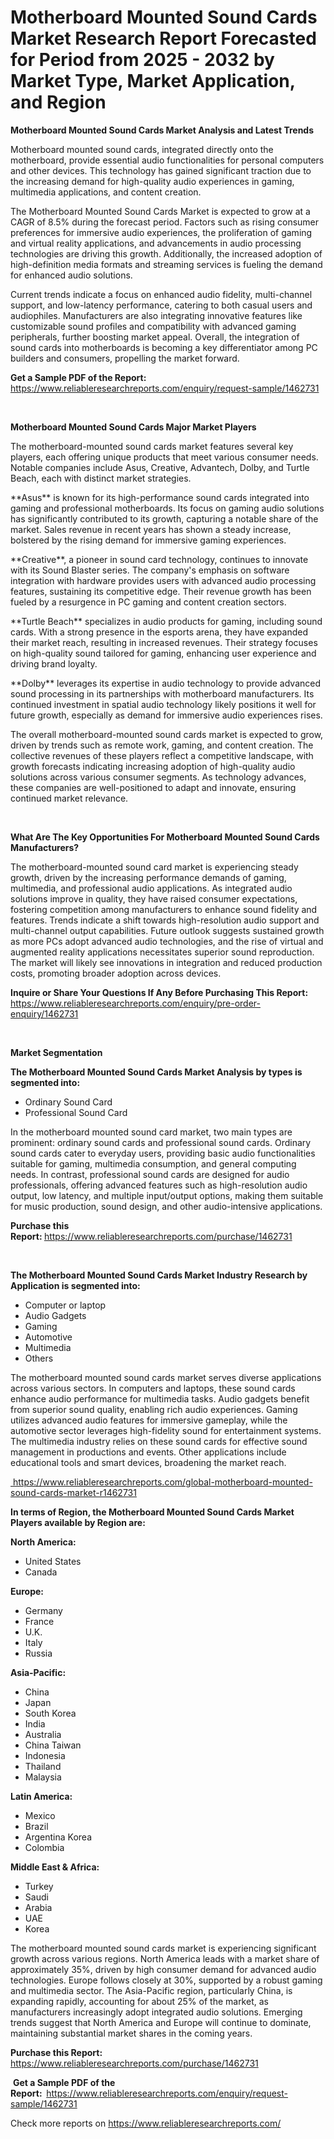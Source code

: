<p><h1>Motherboard Mounted Sound Cards Market Research Report Forecasted for Period from 2025 -  2032 by Market Type, Market Application, and Region</h1></p><p><strong>Motherboard Mounted Sound Cards Market Analysis and Latest Trends</strong></p>
<p><p>Motherboard mounted sound cards, integrated directly onto the motherboard, provide essential audio functionalities for personal computers and other devices. This technology has gained significant traction due to the increasing demand for high-quality audio experiences in gaming, multimedia applications, and content creation. </p><p>The Motherboard Mounted Sound Cards Market is expected to grow at a CAGR of 8.5% during the forecast period. Factors such as rising consumer preferences for immersive audio experiences, the proliferation of gaming and virtual reality applications, and advancements in audio processing technologies are driving this growth. Additionally, the increased adoption of high-definition media formats and streaming services is fueling the demand for enhanced audio solutions.</p><p>Current trends indicate a focus on enhanced audio fidelity, multi-channel support, and low-latency performance, catering to both casual users and audiophiles. Manufacturers are also integrating innovative features like customizable sound profiles and compatibility with advanced gaming peripherals, further boosting market appeal. Overall, the integration of sound cards into motherboards is becoming a key differentiator among PC builders and consumers, propelling the market forward.</p></p>
<p><strong>Get a Sample PDF of the Report:&nbsp;</strong> <a href="https://www.reliableresearchreports.com/enquiry/request-sample/1462731?utm_campaign=2461&utm_medium=2&utm_source=Github&utm_content=ia&utm_term=13022025&utm_id=motherboard-mounted-sound-cards">https://www.reliableresearchreports.com/enquiry/request-sample/1462731</a></p>
<p>&nbsp;</p>
<p><strong>Motherboard Mounted Sound Cards Major Market Players</strong></p>
<p><p>The motherboard-mounted sound cards market features several key players, each offering unique products that meet various consumer needs. Notable companies include Asus, Creative, Advantech, Dolby, and Turtle Beach, each with distinct market strategies.</p><p>**Asus** is known for its high-performance sound cards integrated into gaming and professional motherboards. Its focus on gaming audio solutions has significantly contributed to its growth, capturing a notable share of the market. Sales revenue in recent years has shown a steady increase, bolstered by the rising demand for immersive gaming experiences.</p><p>**Creative**, a pioneer in sound card technology, continues to innovate with its Sound Blaster series. The company's emphasis on software integration with hardware provides users with advanced audio processing features, sustaining its competitive edge. Their revenue growth has been fueled by a resurgence in PC gaming and content creation sectors.</p><p>**Turtle Beach** specializes in audio products for gaming, including sound cards. With a strong presence in the esports arena, they have expanded their market reach, resulting in increased revenues. Their strategy focuses on high-quality sound tailored for gaming, enhancing user experience and driving brand loyalty.</p><p>**Dolby** leverages its expertise in audio technology to provide advanced sound processing in its partnerships with motherboard manufacturers. Its continued investment in spatial audio technology likely positions it well for future growth, especially as demand for immersive audio experiences rises.</p><p>The overall motherboard-mounted sound cards market is expected to grow, driven by trends such as remote work, gaming, and content creation. The collective revenues of these players reflect a competitive landscape, with growth forecasts indicating increasing adoption of high-quality audio solutions across various consumer segments. As technology advances, these companies are well-positioned to adapt and innovate, ensuring continued market relevance.</p></p>
<p>&nbsp;</p>
<p><strong>What Are The Key Opportunities For Motherboard Mounted Sound Cards Manufacturers?</strong></p>
<p><p>The motherboard-mounted sound card market is experiencing steady growth, driven by the increasing performance demands of gaming, multimedia, and professional audio applications. As integrated audio solutions improve in quality, they have raised consumer expectations, fostering competition among manufacturers to enhance sound fidelity and features. Trends indicate a shift towards high-resolution audio support and multi-channel output capabilities. Future outlook suggests sustained growth as more PCs adopt advanced audio technologies, and the rise of virtual and augmented reality applications necessitates superior sound reproduction. The market will likely see innovations in integration and reduced production costs, promoting broader adoption across devices.</p></p>
<p><strong>Inquire or Share Your Questions If Any Before Purchasing This Report:</strong> <a href="https://www.reliableresearchreports.com/enquiry/pre-order-enquiry/1462731?utm_campaign=2461&utm_medium=2&utm_source=Github&utm_content=ia&utm_term=13022025&utm_id=motherboard-mounted-sound-cards">https://www.reliableresearchreports.com/enquiry/pre-order-enquiry/1462731</a></p>
<p>&nbsp;</p>
<p><strong>Market Segmentation</strong></p>
<p><strong>The Motherboard Mounted Sound Cards Market Analysis by types is segmented into:</strong></p>
<p><ul><li>Ordinary Sound Card</li><li>Professional Sound Card</li></ul></p>
<p><p>In the motherboard mounted sound card market, two main types are prominent: ordinary sound cards and professional sound cards. Ordinary sound cards cater to everyday users, providing basic audio functionalities suitable for gaming, multimedia consumption, and general computing needs. In contrast, professional sound cards are designed for audio professionals, offering advanced features such as high-resolution audio output, low latency, and multiple input/output options, making them suitable for music production, sound design, and other audio-intensive applications.</p></p>
<p><strong>Purchase this Report:&nbsp;</strong><a href="https://www.reliableresearchreports.com/purchase/1462731?utm_campaign=2461&utm_medium=2&utm_source=Github&utm_content=ia&utm_term=13022025&utm_id=motherboard-mounted-sound-cards">https://www.reliableresearchreports.com/purchase/1462731</a></p>
<p>&nbsp;</p>
<p><strong>The Motherboard Mounted Sound Cards Market Industry Research by Application is segmented into:</strong></p>
<p><ul><li>Computer or laptop</li><li>Audio Gadgets</li><li>Gaming</li><li>Automotive</li><li>Multimedia</li><li>Others</li></ul></p>
<p><p>The motherboard mounted sound cards market serves diverse applications across various sectors. In computers and laptops, these sound cards enhance audio performance for multimedia tasks. Audio gadgets benefit from superior sound quality, enabling rich audio experiences. Gaming utilizes advanced audio features for immersive gameplay, while the automotive sector leverages high-fidelity sound for entertainment systems. The multimedia industry relies on these sound cards for effective sound management in productions and events. Other applications include educational tools and smart devices, broadening the market reach.</p></p>
<p><a href="https://www.reliableresearchreports.com/global-motherboard-mounted-sound-cards-market-r1462731?utm_campaign=2461&utm_medium=2&utm_source=Github&utm_content=ia&utm_term=13022025&utm_id=motherboard-mounted-sound-cards">&nbsp;https://www.reliableresearchreports.com/global-motherboard-mounted-sound-cards-market-r1462731</a></p>
<p><strong>In terms of Region, the Motherboard Mounted Sound Cards Market Players available by Region are:</strong></p>
<p>
    <p> <strong> North America: </strong>
        <ul>
            <li>United States</li>
            <li>Canada</li>
        </ul>
        </p> 
    <p> <strong> Europe: </strong>
        <ul>
            <li>Germany</li>
            <li>France</li>
            <li>U.K.</li>
            <li>Italy</li>
            <li>Russia</li>
        </ul>
        </p> 
    <p> <strong> Asia-Pacific: </strong>
        <ul>
            <li>China</li>
            <li>Japan</li>
            <li>South Korea</li>
            <li>India</li>
            <li>Australia</li>
            <li>China Taiwan</li>
            <li>Indonesia</li>
            <li>Thailand</li>
            <li>Malaysia</li>
        </ul>
        </p> 
    <p> <strong> Latin America: </strong>
        <ul>
            <li>Mexico</li>
            <li>Brazil</li>
            <li>Argentina Korea</li>
            <li>Colombia</li>
        </ul>
        </p> 
    <p> <strong> Middle East & Africa: </strong>
        <ul>
            <li>Turkey</li>
            <li>Saudi</li>
            <li>Arabia</li>
            <li>UAE</li>
            <li>Korea</li>
        </ul>
    </p>
    </p>
<p><p>The motherboard mounted sound cards market is experiencing significant growth across various regions. North America leads with a market share of approximately 35%, driven by high consumer demand for advanced audio technologies. Europe follows closely at 30%, supported by a robust gaming and multimedia sector. The Asia-Pacific region, particularly China, is expanding rapidly, accounting for about 25% of the market, as manufacturers increasingly adopt integrated audio solutions. Emerging trends suggest that North America and Europe will continue to dominate, maintaining substantial market shares in the coming years.</p></p>
<p><strong>Purchase this Report: </strong><a href="https://www.reliableresearchreports.com/purchase/1462731?utm_campaign=2461&utm_medium=2&utm_source=Github&utm_content=ia&utm_term=13022025&utm_id=motherboard-mounted-sound-cards">https://www.reliableresearchreports.com/purchase/1462731</a></p>
<p>&nbsp;<strong>Get a Sample PDF of the Report:&nbsp;&nbsp;</strong><a href="https://www.reliableresearchreports.com/enquiry/request-sample/1462731?utm_campaign=2461&utm_medium=2&utm_source=Github&utm_content=ia&utm_term=13022025&utm_id=motherboard-mounted-sound-cards">https://www.reliableresearchreports.com/enquiry/request-sample/1462731</a></p>
<p><strong></strong></p>
<p>Check more reports on <a href="https://www.reliableresearchreports.com/?utm_campaign=2461&utm_medium=2&utm_source=Github&utm_content=ia&utm_term=13022025&utm_id=motherboard-mounted-sound-cards">https://www.reliableresearchreports.com/</a></p>